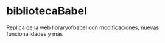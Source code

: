 # bibliotecaBabel
Replica de la web libraryofbabel con modificaciones, nuevas funcionalidades y más
